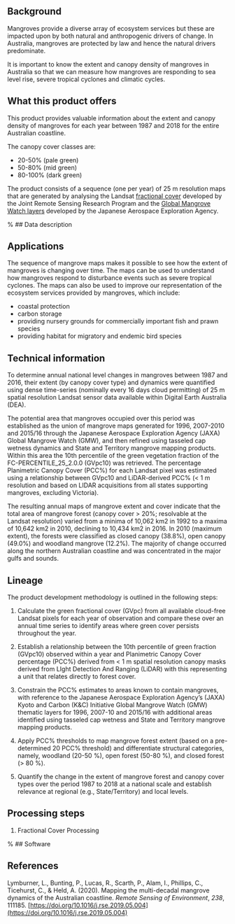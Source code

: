 ## Background

Mangroves provide a diverse array of ecosystem services but these are impacted upon by both natural and anthropogenic drivers of change. In Australia, mangroves are protected by law and hence the natural drivers predominate.

It is important to know the extent and canopy density of mangroves in Australia so that we can measure how mangroves are responding to sea level rise, severe tropical cyclones and climatic cycles.

## What this product offers

This product provides valuable information about the extent and canopy density of mangroves for each year between 1987 and 2018 for the entire Australian coastline. 

The canopy cover classes are:

* 20-50% (pale green)
* 50-80% (mid green)
* 80-100% (dark green)

The product consists of a sequence (one per year) of 25 m resolution maps that are generated by analysing the Landsat [fractional cover](https://doi.org/10.6084/m9.figshare.94250.v1) developed by the Joint Remote Sensing Research Program and the [Global Mangrove Watch layers](https://doi.org/10.1071/MF13177) developed by the Japanese Aerospace Exploration Agency.

% ## Data description

## Applications

The sequence of mangrove maps makes it possible to see how the extent of mangroves is changing over time.  The maps can be used to understand how mangroves respond to disturbance events such as severe tropical cyclones.  The maps can also be used to improve our representation of the ecosystem services provided by mangroves, which include:

* coastal protection
* carbon storage
* providing nursery grounds for commercially important fish and prawn species
* providing habitat for migratory and endemic bird species

## Technical information

To determine annual national level changes in mangroves between 1987 and 2016, their extent (by canopy cover type) and dynamics were quantified using dense time-series (nominally every 16 days cloud permitting) of 25 m spatial resolution Landsat sensor data available within Digital Earth Australia (DEA).

The potential area that mangroves occupied over this period was established as the union of mangrove maps generated for 1996, 2007-2010 and 2015/16 through the Japanese Aerospace Exploration Agency (JAXA) Global Mangrove Watch (GMW), and then refined using tasseled cap wetness dynamics and State and Territory mangrove mapping products.   Within this area the 10th percentile of the green vegetation fraction of the  FC-PERCENTILE\_25\_2.0.0 (GVpc10) was retrieved. The percentage Planimetric Canopy Cover (PCC%) for each Landsat pixel was estimated using a relationship between GVpc10 and LiDAR-derived PCC% (< 1 m resolution and based on LIDAR acquisitions from all states supporting mangroves, excluding Victoria).   

The resulting annual maps of mangrove extent and cover indicate that the total area of mangrove forest (canopy cover > 20%; resolvable at the Landsat resolution) varied from a minima of 10,062 km2 in 1992 to a maxima of 10,642 km2 in 2010, declining to 10,434 km2 in 2016.  In 2010 (maximum extent), the forests were classified as closed canopy  (38.8%), open canopy (49.0%) and woodland mangrove (12.2%).  The majority of change occurred along the northern Australian coastline and was concentrated in the major gulfs and sounds.

## Lineage

The product development methodology is outlined in the following steps:

1) Calculate the green fractional cover (GVpc) from all available cloud-free Landsat pixels for each year of observation and compare these over an annual time series to identify areas where green cover persists throughout the year.

2) Establish a relationship between the 10th percentile of green fraction (GVpc10) observed within a year and Planimetric Canopy Cover percentage (PCC%) derived from < 1 m spatial resolution canopy masks derived from LIght Detection And Ranging (LiDAR) with this representing a unit that relates directly to forest cover.

3) Constrain the PCC% estimates to areas known to contain mangroves, with reference to the Japanese Aerospace Exploration Agency’s (JAXA) Kyoto and Carbon (K&C) Initiative Global Mangrove Watch (GMW) thematic layers for 1996, 2007-10 and 2015/16 with additional areas identified using tasseled cap wetness and State and Territory mangrove mapping products.

4) Apply PCC% thresholds to map mangrove forest extent (based on a pre-determined 20 PCC% threshold) and differentiate structural categories, namely, woodland (20-50 %), open forest (50-80 %), and closed forest (> 80 %).

5) Quantify the change in the extent of mangrove forest and canopy cover types over the period 1987 to 2018 at a national scale and establish relevance at regional (e.g., State/Territory) and local levels.

## Processing steps

1. Fractional Cover Processing

% ## Software

## References

Lymburner, L., Bunting, P., Lucas, R., Scarth, P., Alam, I., Phillips, C., Ticehurst, C., & Held, A. (2020). Mapping the multi-decadal mangrove dynamics of the Australian coastline. *Remote Sensing of Environment*, *238*, 111185. [https://doi.org/10.1016/j.rse.2019.05.004](https://doi.org/10.1016/j.rse.2019.05.004)

